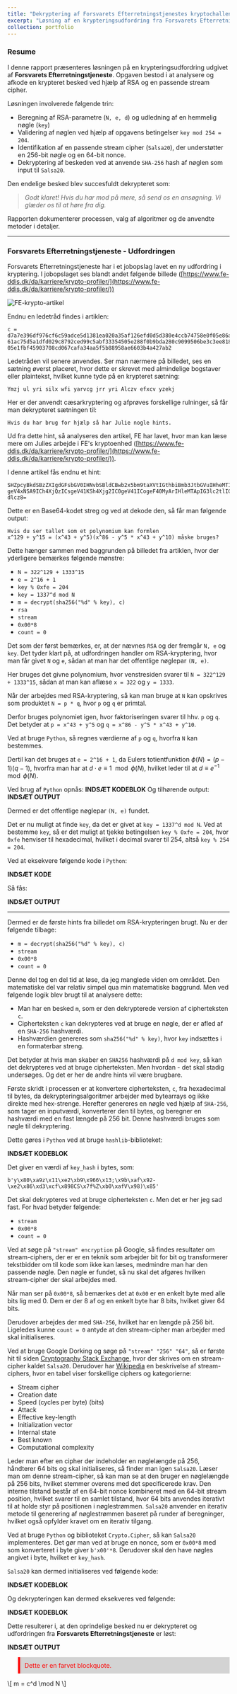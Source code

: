 ```yaml
---
title: "Dekryptering af Forsvarets Efterretningstjenestes kryptochallenge (2023)"
excerpt: "Løsning af en krypteringsudfordring fra Forsvarets Efterretningstjeneste ved hjælp af RSA og stream cipher (Salsa20). Opgaven krævede analyse af kryptografiske hints og dekryptering af en skjult besked<br/><img src='/images/fe_krypto_artikel.jpg' width='500' height='300'>"
collection: portfolio
---
```



### Resume

I denne rapport præsenteres løsningen på en krypteringsudfordring udgivet af **Forsvarets Efterretningstjeneste**. Opgaven bestod i at analysere og afkode en krypteret besked ved hjælp af RSA og en passende stream cipher. 

Løsningen involverede følgende trin:

 - Beregning af RSA-parametre (`N, e, d`) og udledning af en hemmelig nøgle (`key`)
- Validering af nøglen ved hjælp af opgavens betingelser `key mod 254 = 204`.
- Identifikation af en passende stream cipher (`Salsa20`), der understøtter en 256-bit nøgle og en 64-bit nonce.
- Dekryptering af beskeden ved at anvende `SHA-256` hash af nøglen som input til `Salsa20`.

Den endelige besked blev succesfuldt dekrypteret som:

> *Godt klaret! Hvis du har mod på mere, så send os en ansøgning. Vi glæder os til at høre fra dig.*

Rapporten dokumenterer processen, valg af algoritmer og de anvendte metoder i detaljer.

 ---
 ### Forsvarets Efterretningstjeneste - Udfordringen
 Forsvarets Efterretningstjeneste har i et jobopslag lavet en ny udfordring i kryptering. I jobopslaget ses blandt andet følgende billede ([https://www.fe-ddis.dk/da/karriere/krypto-profiler/](https://www.fe-ddis.dk/da/karriere/krypto-profiler/))
 
![FE-krypto-artikel](/images/fe_krypto_artikel.jpg)   

Endnu en ledetråd findes i artiklen:
```
c = 
d7a7e396df976cf6c59adce5d1381ea020a35af126efd0d5d380e4ccb74758e0f05e86a0bed
61ac75d5a1dfd029c8792ced99c5abf33354505e288f0b9bda280c9099506be3c3ee818b5e4
05e1fbf45903708cd067cafa34aa5f5b88958ae6603b4a427ab2
```
Ledetråden vil senere anvendes.
Ser man nærmere på billedet, ses en sætning øverst placeret, hvor dette er skrevet med almindelige bogstaver eller plaintekst, hvilket kunne tyde på en krypteret sætning:
```
Ymzj ul yri silx wfi yarvcg jrr yri Alczv efxcv yzekj
```
Her er der anvendt cæsarkryptering og afprøves forskellige rulninger, så får man dekrypteret sætningen til:
```
Hvis du har brug for hjælp så har Julie nogle hints.
```
Ud fra dette hint, så analyseres den artikel, FE har lavet, hvor man kan læse mere om Julies arbejde i FE's kryptoenhed ([https://www.fe-ddis.dk/da/karriere/krypto-profiler/](https://www.fe-ddis.dk/da/karriere/krypto-profiler/)).

I denne artikel fås endnu et hint:
```
SHZpcyBkdSBzZXIgdGFsbGV0IHNvbSBldCBwb2x5bm9taXVtIGthbiBmb3JtbGVuIHheMTI5ICs
geV4xNSA9ICh4XjQzICsgeV41KSh4Xjg2IC0geV41ICogeF40MyArIHleMTApIG3lc2tlIGJydW
dlcz8=
```
Dette er en Base64-kodet streg og ved at dekode den, så får man følgende output:
```
Hvis du ser tallet som et polynomium kan formlen 
x^129 + y^15 = (x^43 + y^5)(x^86 - y^5 * x^43 + y^10) måske bruges?
```

Dette hænger sammen med baggrunden på billedet fra artiklen, hvor der yderligere bemærkes følgende mønstre:

- `N = 322^129 + 1333^15`
- `e = 2^16 + 1`
- `key % 0xfe = 204`
- `key = 1337^d mod N`
- `m = decrypt(sha256("%d" % key), c)`
- `rsa`
- `stream`
- `0x00*8`
- `count = 0`

Det som der først bemærkes, er, at der nævnes `RSA` og der fremgår `N, e` og `key`. Det tyder klart på, at udfordringen handler om RSA-kryptering, hvor man får givet `N` og `e`, sådan at man har det offentlige nøglepar `(N, e)`.

Her bruges det givne polynomium, hvor venstresiden svarer til `N = 322^129 + 1333^15`, sådan at man kan aflæse `x = 322` og `y = 1333`.

Når der arbejdes med RSA-kryptering, så kan man bruge at `N` kan opskrives som produktet `N = p * q`, hvor `p` og `q` er primtal. 

Derfor bruges polynomiet igen, hvor faktoriseringen svarer til hhv. `p` og `q`. 
Det betyder at `p = x^43 + y^5` og `q = x^86 - y^5 * x^43 + y^10`.

Ved at bruge `Python`, så regnes værdierne af `p` og `q`, hvorfra `N` kan bestemmes. 

 Dertil kan det bruges at `e = 2^16 + 1`, da Eulers totientfunktion $\phi(N) = (p - 1)(q-1)$, hvorfra man har at 
 $d \cdot e \equiv 1 \mod \phi(N)$, hvilket leder til at $d \equiv e^{-1} \mod \phi(N)$.
 
 Ved brug af `Python` opnås:
 **INDSÆT KODEBLOK**
 Og tilhørende output:
 **INDSÆT OUTPUT**

Dermed er det offentlige nøglepar `(N, e)` fundet.

Det er nu muligt at finde `key`, da det er givet at `key = 1337^d mod N`. Ved at bestemme `key`, så er det muligt at tjekke betingelsen `key % 0xfe = 204`, hvor `0xfe` henviser til hexadecimal, hvilket i decimal svarer til 254, altså `key % 254 = 204`.

Ved at eksekvere følgende kode i `Python`:

**INDSÆT KODE**

Så fås:

**INDSÆT OUTPUT**


---

Dermed er de første hints fra billedet om RSA-krypteringen brugt. 
Nu er der følgende tilbage:

- `m = decrypt(sha256("%d" % key), c)`
- `stream`
- `0x00*8`
- `count = 0`

Denne del tog en del tid at løse, da jeg manglede viden om området. Den matematiske del var relativ simpel qua min matematiske baggrund. Men ved følgende logik blev brugt til at analysere dette:

- Man har en besked `m`, som er den dekrypterede version af cipherteksten `c`.
- Cipherteksten `c` kan dekrypteres ved at bruge en nøgle, der er afled af en `SHA-256` hashværdi.
- Hashværdien genereres som `sha256("%d" % key)`, hvor `key` indsættes i en formaterbar streng.

Det betyder at hvis man skaber en `SHA256` hashværdi på `d mod key`, så kan det dekrypteres ved at bruge cipherteksten. Men hvordan - det skal stadig undersøges. Og det er her de andre hints vil være brugbare.

Første skridt i processen er at konvertere cipherteksten, `c`, fra hexadecimal til bytes, da dekrypteringsalgoritmer arbejder med bytearrays og ikke direkte med hex-strenge. Herefter genereres en nøgle ved hjælp af `SHA-256`, som tager en inputværdi, konverterer den til bytes, og beregner en hashværdi med en fast længde på 256 bit. Denne hashværdi bruges som nøgle til dekryptering.

Dette gøres i `Python` ved at bruge `hashlib`-biblioteket:

**INDSÆT KODEBLOK**

Det giver en værdi af `key_hash` i bytes, som:
```
b'y\x80\xa9z\x11\xe2\xb9\x966\x13;\x9b\xaf\x92-\xe2\x86\xd3\xcf\x898CS\x7f%Z\xb0\xafV\x98)\x85'
```
Det skal dekrypteres ved at bruge cipherteksten `c`. Men det er her jeg sad fast.
For hvad betyder følgende:
- `stream`
- `0x00*8`
- `count = 0`

Ved at søge på `"stream" encryption` på Google, så findes resultater om stream-ciphers, der er er en teknik som arbejder bit for bit og transformerer tekstbidder om til kode som ikke kan læses, medmindre man har den passende nøgle. Den nøgle er fundet, så nu skal det afgøres hvilken stream-cipher der skal arbejdes med.

Når man ser på `0x00*8`, så bemærkes det at `0x00` er en enkelt byte med alle bits lig med 0. Dem er der 8 af og en enkelt byte har 8 bits, hvilket giver 64 bits.

Derudover arbejdes der med `SHA-256`, hvilket har en længde på 256 bit. Ligeledes kunne `count = 0` antyde at den stream-cipher man arbejder med skal initialiseres. 

Ved at bruge Google Dorking og søge på `"stream" "256" "64"`, så er første hit til siden [Cryptography Stack Exchange](https://crypto.stackexchange.com/questions/87946/salsa20-expands-a-256-bit-key-and-a-64-bit-nonce-into-a-270-byte-stream-where), hvor der skrives om en stream-cipher kaldet `Salsa20`. Derudover har [Wikipedia](https://en.wikipedia.org/wiki/Stream_cipher#Comparison) en beskrivelse af stream-ciphers, hvor en tabel viser forskellige ciphers og kategorierne:
- Stream cipher 
- Creation date 
- Speed (cycles per byte) (bits) 
- Attack
- Effective key-length 
- Initialization vector 
- Internal state 
- Best known 
- Computational complexity

Leder man efter en cipher der indeholder en nøglelængde på 256, håndterer 64 bits og skal initialiseres, så finder man igen `Salsa20`. Læser man om denne stream-cipher, så kan man se at den bruger en nøglelængde på 256 bits, hvilket stemmer overens med det specificerede krav. Den interne tilstand består af en 64-bit nonce kombineret med en 64-bit stream position, hvilket svarer til en samlet tilstand, hvor 64 bits anvendes iterativt til at holde styr på positionen i nøglestrømmen. `Salsa20` anvender en iterativ metode til generering af nøglestrømmen baseret på runder af beregninger, hvilket også opfylder kravet om en iterativ tilgang.

Ved at bruge `Python` og biblioteket `Crypto.Cipher`, så kan `Salsa20` implementeres. Det gør man ved at bruge en nonce, som er `0x00*8` med som konverteret i byte giver `b'x00'*8`. Derudover skal den have nøgles angivet i byte, hvilket er `key_hash`.

`Salsa20` kan dermed initialiseres ved følgende kode:

**INDSÆT KODEBLOK**

Og dekrypteringen kan dermed eksekveres ved følgende:

**INDSÆT KODEBLOK**

Dette resulterer i, at den oprindelige besked nu er dekrypteret og udfordringen fra **Forsvarets Efterretningstjeneste** er løst:

**INDSÆT OUTPUT**
<blockquote style="color: red; background-color: lightgray; padding: 10px; border-left: 5px solid red;">
    Dette er en farvet blockquote.
</blockquote>


\\[
m = c^d \mod N
\\]

